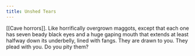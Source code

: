 ```yaml
---
title: Unshed Tears
---
```


[[Cave horrors]]. Like horrifically overgrown maggots, except that each one has seven beady black eyes and a huge gaping mouth that extends at least halfway down its underbelly, lined with fangs. They are drawn to you. They plead with you. Do you pity them?
